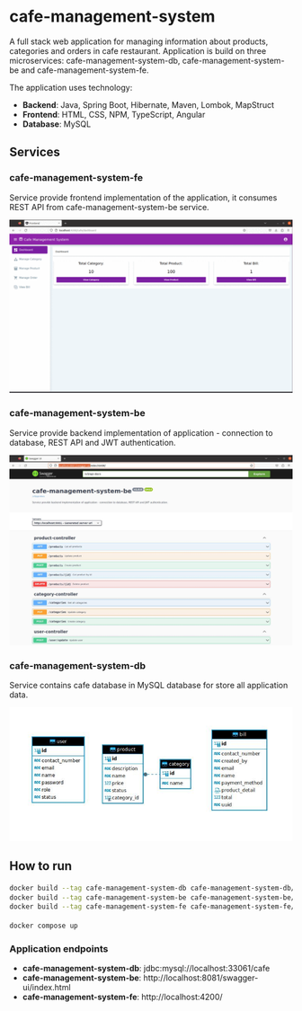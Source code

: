 # cafe-management-system
A full stack web application for managing information about products, categories and orders in cafe restaurant.
Application is build on three microservices: cafe-management-system-db, cafe-management-system-be and cafe-management-system-fe.

The application uses technology:
* **Backend**: Java, Spring Boot, Hibernate, Maven, Lombok, MapStruct 
* **Frontend**: HTML, CSS, NPM, TypeScript, Angular
* **Database**: MySQL

## Services
### cafe-management-system-fe
Service provide frontend implementation of the application, 
it consumes REST API from cafe-management-system-be service.

![Application screens gif](docs/images/application_screens.gif)

### cafe-management-system-be
Service provide backend implementation of application - connection to database, REST API and JWT authentication.

![Swagger api](docs/images/swagger_api_screen.jpg)

### cafe-management-system-db
Service contains cafe database in MySQL database for store all application data.

![Database tables](docs/images/database_tables.jpg)

## How to run
```bash
docker build --tag cafe-management-system-db cafe-management-system-db/.
docker build --tag cafe-management-system-be cafe-management-system-be/.
docker build --tag cafe-management-system-fe cafe-management-system-fe/.

docker compose up
```

### Application endpoints
* **cafe-management-system-db**: jdbc:mysql://localhost:33061/cafe
* **cafe-management-system-be**: http://localhost:8081/swagger-ui/index.html
* **cafe-management-system-fe**: http://localhost:4200/
